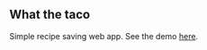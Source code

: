 ## What the taco

Simple recipe saving web app. See the demo [here](https://musicaldoofus.github.io/what-the-taco).